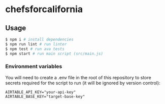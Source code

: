 # chefsforcalifornia

## Usage

```bash
$ npm i # install dependencies
$ npm run lint # run linter
$ npm test # run ava tests
$ npm start # run main script (src/main.js)
```

### Environment variables

You will need to create a .env file in the root of this repository to store secrets required for the script to run (it will be ignored by version control):

```
AIRTABLE_API_KEY="your-api-key"
AIRTABLE_BASE_KEY="target-base-key"
```
